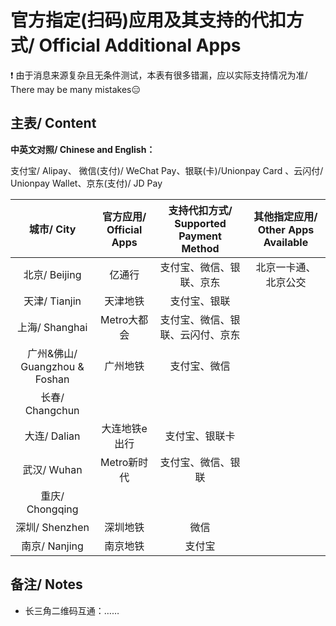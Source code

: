 # 官方指定(扫码)应用及其支持的代扣方式/ Official Additional Apps

❗ 由于消息来源复杂且无条件测试，本表有很多错漏，应以实际支持情况为准/ There may be many mistakes😑

## 主表/ Content
**中英文对照/ Chinese and English：**

支付宝/ Alipay、 微信(支付)/ WeChat Pay、银联(卡)/Unionpay Card 、云闪付/ Unionpay Wallet、京东(支付)/ JD Pay

| 城市/ City | 官方应用/ Official Apps | 支持代扣方式/ Supported Payment Method | 其他指定应用/ Other Apps Available |
| :--------: | :--------------------: | :-----------------------------------: | :-------------------------------: |
| 北京/ Beijing | 亿通行 | 支付宝、微信、银联、京东 | 北京一卡通、北京公交 |
| 天津/ Tianjin | 天津地铁 | 支付宝、银联 |
| 上海/ Shanghai | Metro大都会 | 支付宝、微信、银联、云闪付、京东 |
| 广州&佛山/ Guangzhou & Foshan | 广州地铁 | 支付宝、微信 |
| 长春/ Changchun | |
| 大连/ Dalian | 大连地铁e出行 | 支付宝、银联卡 |
| 武汉/ Wuhan | Metro新时代 | 支付宝、微信、银联 |
| 重庆/ Chongqing | |
| 深圳/ Shenzhen | 深圳地铁 | 微信 |
| 南京/ Nanjing | 南京地铁 | 支付宝 |

## 备注/ Notes
- 长三角二维码互通：……
